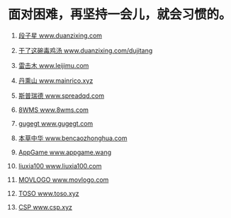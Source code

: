 # 面对困难，再坚持一会儿，就会习惯的。

1. <a href="https://www.duanzixing.com/" title="段子星" target="_blank">段子星 www.duanzixing.com</a>
  1. <a href="https://www.duanzixing.com/dujitang" title="干了这碗毒鸡汤" target="_blank">干了这碗毒鸡汤 www.duanzixing.com/dujitang</a>

2. <a href="https://www.leijimu.com/" title="雷击木" target="_blank">雷击木 www.leijimu.com</a>
3. <a href="https://www.mainrico.xyz/" title="丹熏山" target="_blank">丹熏山 www.mainrico.xyz</a>
4.  <a href="https://www.spreadqd.com/" title="斯普瑞德" target="_blank">斯普瑞德 www.spreadqd.com</a>
5.  <a href="https://www.8wms.com/" title="8WMS" target="_blank">8WMS www.8wms.com</a>
6. <a href="https://www.gugegt.com/" title="gugegt" target="_blank">gugegt www.gugegt.com</a>
7. <a href="https://www.bencaozhonghua.com/" title="本草中华" target="_blank">本草中华 www.bencaozhonghua.com</a>
8. <a href="https://appgame.wang/" title="AppGame" target="_blank">AppGame www.appgame.wang</a>
9. <a href="https://www.liuxia100.com/" title="liuxia100" target="_blank">liuxia100 www.liuxia100.com</a>
10. <a href="https://www.movlogo.com/" title="电影公司标志" target="_blank">MOVLOGO www.movlogo.com</a>
11. <a href="https://www.toso.xyz/" title="toso" target="_blank">TOSO www.toso.xyz</a>
12. <a href="https://www.csp.xyz/" title="CSP" target="_blank">CSP www.csp.xyz</a>
